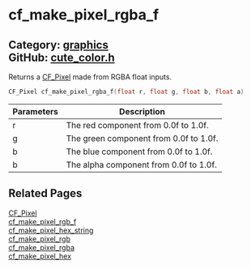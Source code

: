 [](../header.md ':include')

# cf_make_pixel_rgba_f

Category: [graphics](/api_reference?id=graphics)  
GitHub: [cute_color.h](https://github.com/RandyGaul/cute_framework/blob/master/include/cute_color.h)  
---

Returns a [CF_Pixel](/graphics/cf_pixel.md) made from RGBA float inputs.

```cpp
CF_Pixel cf_make_pixel_rgba_f(float r, float g, float b, float a)
```

Parameters | Description
--- | ---
r | The red component from 0.0f to 1.0f.
g | The green component from 0.0f to 1.0f.
b | The blue component from 0.0f to 1.0f.
b | The alpha component from 0.0f to 1.0f.

## Related Pages

[CF_Pixel](/graphics/cf_pixel.md)  
[cf_make_pixel_rgb_f](/graphics/cf_make_pixel_rgb_f.md)  
[cf_make_pixel_hex_string](/graphics/cf_make_pixel_hex_string.md)  
[cf_make_pixel_rgb](/graphics/cf_make_pixel_rgb.md)  
[cf_make_pixel_rgba](/graphics/cf_make_pixel_rgba.md)  
[cf_make_pixel_hex](/graphics/cf_make_pixel_hex.md)  
